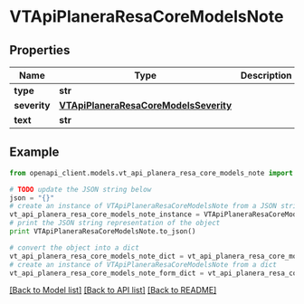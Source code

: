 # VTApiPlaneraResaCoreModelsNote


## Properties
Name | Type | Description | Notes
------------ | ------------- | ------------- | -------------
**type** | **str** |  | [optional] 
**severity** | [**VTApiPlaneraResaCoreModelsSeverity**](VTApiPlaneraResaCoreModelsSeverity.md) |  | [optional] 
**text** | **str** |  | [optional] 

## Example

```python
from openapi_client.models.vt_api_planera_resa_core_models_note import VTApiPlaneraResaCoreModelsNote

# TODO update the JSON string below
json = "{}"
# create an instance of VTApiPlaneraResaCoreModelsNote from a JSON string
vt_api_planera_resa_core_models_note_instance = VTApiPlaneraResaCoreModelsNote.from_json(json)
# print the JSON string representation of the object
print VTApiPlaneraResaCoreModelsNote.to_json()

# convert the object into a dict
vt_api_planera_resa_core_models_note_dict = vt_api_planera_resa_core_models_note_instance.to_dict()
# create an instance of VTApiPlaneraResaCoreModelsNote from a dict
vt_api_planera_resa_core_models_note_form_dict = vt_api_planera_resa_core_models_note.from_dict(vt_api_planera_resa_core_models_note_dict)
```
[[Back to Model list]](../README.md#documentation-for-models) [[Back to API list]](../README.md#documentation-for-api-endpoints) [[Back to README]](../README.md)


